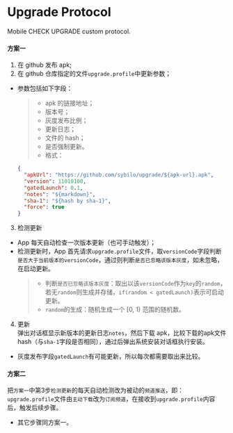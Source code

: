 # Upgrade Protocol
Mobile CHECK UPGRADE custom protocol.

#### 方案一
1. 在 github 发布 apk;
2. 在 github 仓库指定的文件`upgrade.profile`中更新参数；
  - 参数包括如下字段：
    >* apk 的链接地址；
    >* 版本号；
    >* 灰度发布比例；
    >* 更新日志；
    >* 文件的 hash；
    >* 是否强制更新。
    >* 格式：
       ```json
       {
         "apkUrl": "https://github.com/sybilo/upgrade/${apk-url}.apk",
         "version": 11010100,
         "gatedLaunch": 0.1,
         "notes": "${markdown}",
         "sha-1": "${hash by sha-1}",
         "force": true
       }
       ```

3. 检测更新  
  - App 每天自动检查一次版本更新（也可手动触发）；
  - 检测更新时，App 首先请求`upgrade.profile`文件，取`versionCode`字段判断`是否大于当前版本的versionCode`，通过则判断`是否已忽略该版本灰度`，如未忽略，在启动更新。
    >* 判断`是否已忽略该版本灰度`：取出以该`versionCode`作为`key`的`random`，若无`random`则生成并存储，`if(random < gatedLaunch)`表示可启动更新。
    >* `random`的生成：随机生成一个 [0, 1) 范围的随机数。

4. 更新  
弹出对话框显示新版本的更新日志`notes`，然后下载 apk，比较下载的apk文件 hash（与`sha-1`字段是否相同），通过后弹出系统安装对话框执行安装。

* 灰度发布字段`gatedLaunch`有可能更新，所以每次都需要取出来比较。

#### 方案二
把`方案一`中第3步`检测更新`的每天自动检测改为被动的`频道推送`，即：`upgrade.profile`文件由`主动下载`改为`订阅频道`，在接收到`upgrade.profile`内容后，触发后续步骤。
* 其它步骤同方案一。
